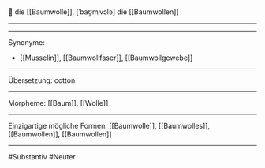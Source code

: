 🔴 die [[Baumwolle]], [ˈbaʊ̯mˌvɔlə]
die [[Baumwollen]]

---

---

Synonyme:

- [[Musselin]], [[Baumwollfaser]], [[Baumwollgewebe]]

---

Übersetzung: cotton

---

Morpheme:
[[Baum]], [[Wolle]]

---

Einzigartige mögliche Formen: [[Baumwolle]], [[Baumwolles]], [[Baumwollen]], [[Baumwollen]]

---

#Substantiv #Neuter
